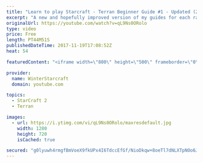 ```yaml
---
title: "Learn to play Starcraft - Terran Beginner Guide #1 - Updated (2017 LOTV)"
excerpt: "A new and hopefully improved version of my guides for each race where I go over as many basics as possible while doing it live :)  I strongly believe that a super structured guide style is not very helpful compared to watching/playing the game actively.  Feedback is greatly appreciated. -- Watch live"
originalUrl: https://youtube.com/watch?v=qL9Ns0ORolo
type: video
price: Free
length: PT44M51S
publishedDateTime: 2017-11-19T17:08:52Z
heat: 54

featuredContent: "<iframe width=\"800\" height=\"500\" frameborder=\"0\" src=\"https://www.youtube.com/embed/qL9Ns0ORolo\" allow=\"accelerometer; autoplay; encrypted-media; gyroscope; picture-in-picture\" allowfullscreen></iframe>"

provider:
  name: WinterStarcraft
  domain: youtube.com

topics:
  - StarCraft 2
  - Terran

images:
  - url: https://i.ytimg.com/vi/qL9Ns0ORolo/maxresdefault.jpg
    width: 1280
    height: 720
    isCached: true

secured: "g0lyuwh4rmgfBmVoeX9fkUPx4I6TdccEfGf/NioDkqw+8oeTl7dNLXTpNOo6JqP+8Gf0wX1Xmjxh6o5hTRH+8WtMD8ZemgrKqcCEUubekut++4XmmCiCZcPvf9LDQcJvBIX/55hDDKWNqqBq+vEgmZZ5/NPN2lUrlNqFC63nu0kauz12Rp30QVkoQUG7Bz9ZAjPzQeZXZ1L8hrKx+r7Oqu9/otXiXEr7mVOWbStLPj8oxXWdvjnEjF5fS12yuNJVDHPJkbpp7/b9Ip/Oa7wZ2u6b8bnOwDrVB54A3q13EJyk4nIBk1gSYDKauzNglIPN7cVhpsWvmpaz808P1D2Vrlc8UpBBsvhGkB3JQRNXw4yGu6+KccICDFxhS7mFTeatQYptbRy2o/aH1WIeNsZvHSBSKenRlPYGTrJd4YWJacjIcxpiWahQDGf/0TduMHLK;WxGOe5/w3IwnolSoLIiD1g=="
---
```


